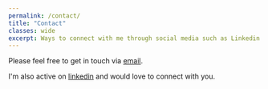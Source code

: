 ```yaml
---
permalink: /contact/
title: "Contact"
classes: wide
excerpt: Ways to connect with me through social media such as Linkedin and via email.
---
```


Please feel free to get in touch via [email](mailto:prajwolc391@gmail.com).  

I'm also active on [linkedin](https://www.linkedin.com/in/prajwol-chhetri-4215b0184) and would love to connect with you.
  

